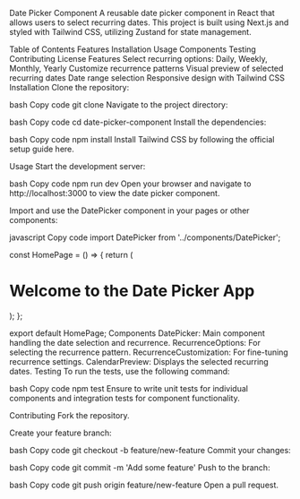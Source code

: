 Date Picker Component
A reusable date picker component in React that allows users to select recurring dates. This project is built using Next.js and styled with Tailwind CSS, utilizing Zustand for state management.

Table of Contents
Features
Installation
Usage
Components
Testing
Contributing
License
Features
Select recurring options: Daily, Weekly, Monthly, Yearly
Customize recurrence patterns
Visual preview of selected recurring dates
Date range selection
Responsive design with Tailwind CSS
Installation
Clone the repository:

bash
Copy code
git clone <your-repo-url>
Navigate to the project directory:

bash
Copy code
cd date-picker-component
Install the dependencies:

bash
Copy code
npm install
Install Tailwind CSS by following the official setup guide here.

Usage
Start the development server:

bash
Copy code
npm run dev
Open your browser and navigate to http://localhost:3000 to view the date picker component.

Import and use the DatePicker component in your pages or other components:

javascript
Copy code
import DatePicker from '../components/DatePicker';

const HomePage = () => {
  return (
    <div>
      <h1>Welcome to the Date Picker App</h1>
      <DatePicker />
    </div>
  );
};

export default HomePage;
Components
DatePicker: Main component handling the date selection and recurrence.
RecurrenceOptions: For selecting the recurrence pattern.
RecurrenceCustomization: For fine-tuning recurrence settings.
CalendarPreview: Displays the selected recurring dates.
Testing
To run the tests, use the following command:

bash
Copy code
npm test
Ensure to write unit tests for individual components and integration tests for component functionality.

Contributing
Fork the repository.

Create your feature branch:

bash
Copy code
git checkout -b feature/new-feature
Commit your changes:

bash
Copy code
git commit -m 'Add some feature'
Push to the branch:

bash
Copy code
git push origin feature/new-feature
Open a pull request.
